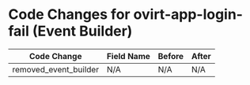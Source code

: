 # Code Changes for ovirt-app-login-fail (Event Builder)

| Code Change | Field Name | Before | After |
|-------------|------------|--------|-------|
| removed_event_builder | N/A | N/A | N/A |
